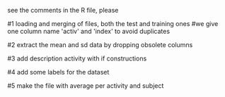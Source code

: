 see the comments in the R file, please

#1 loading and merging of files, both the test and training ones
#we give one column name 'activ' and 'index' to avoid duplicates

#2 extract the mean and sd data by dropping obsolete columns

#3 add description activity with if constructions

#4  add some labels for the dataset

#5 make the file with average per activity and subject

